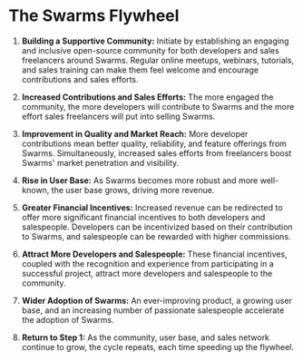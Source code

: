 # The Swarms Flywheel

1. **Building a Supportive Community:** Initiate by establishing an engaging and inclusive open-source community for both developers and sales freelancers around Swarms. Regular online meetups, webinars, tutorials, and sales training can make them feel welcome and encourage contributions and sales efforts.

2. **Increased Contributions and Sales Efforts:** The more engaged the community, the more developers will contribute to Swarms and the more effort sales freelancers will put into selling Swarms.

3. **Improvement in Quality and Market Reach:** More developer contributions mean better quality, reliability, and feature offerings from Swarms. Simultaneously, increased sales efforts from freelancers boost Swarms' market penetration and visibility.

4. **Rise in User Base:** As Swarms becomes more robust and more well-known, the user base grows, driving more revenue.

5. **Greater Financial Incentives:** Increased revenue can be redirected to offer more significant financial incentives to both developers and salespeople. Developers can be incentivized based on their contribution to Swarms, and salespeople can be rewarded with higher commissions.

6. **Attract More Developers and Salespeople:** These financial incentives, coupled with the recognition and experience from participating in a successful project, attract more developers and salespeople to the community.

7. **Wider Adoption of Swarms:** An ever-improving product, a growing user base, and an increasing number of passionate salespeople accelerate the adoption of Swarms.

8. **Return to Step 1:** As the community, user base, and sales network continue to grow, the cycle repeats, each time speeding up the flywheel.
